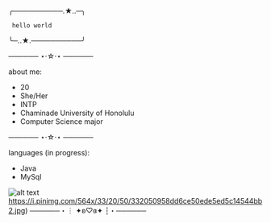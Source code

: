   ╭──────────.★..─╮

     hello world
  
  ╰─..★.──────────╯

────── ⋆⋅☆⋅⋆ ──────

about me:
- 20
- She/Her
- INTP
- Chaminade University of Honolulu
- Computer Science major

────── ⋆⋅☆⋅⋆ ──────

languages (in progress):
- Java
- MySql

![alt text](https://i.pinimg.com/564x/33/20/50/332050958dd6ce50ede5ed5c14544bb2.jpg)https://i.pinimg.com/564x/33/20/50/332050958dd6ce50ede5ed5c14544bb2.jpg)
──────・┆ ✦ʚ♡ɞ✦ ┆・──────
